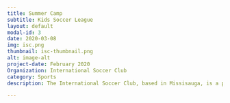 ```yaml
---
title: Summer Camp
subtitle: Kids Soccer League
layout: default
modal-id: 3
date: 2020-03-08
img: isc.png
thumbnail: isc-thumbnail.png
alt: image-alt
project-date: February 2020
Organization: International Soccer Club
category: Sports
description: The International Soccer Club, based in Missisauga, is a pioneer of summer sports programs. Every winter, the program engages families at community centers throughout Missisauga for engaging kids in soccer. The efforts of ISC and community stakeholders has made soccer one of the most popular games in the community.     

---
```

